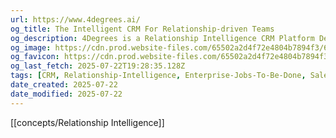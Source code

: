 ```yaml
---
url: https://www.4degrees.ai/
og_title: The Intelligent CRM For Relationship-driven Teams
og_description: 4Degrees is a Relationship Intelligence CRM Platform Designed to Empower Relationship Driven Teams to Better Leverage Their Networks to Eliminate Busy Work and Move More Deals Forward.
og_image: https://cdn.prod.website-files.com/65502a2d4f72e4804b7894f3/6594cb6cad9572ec83c362ad_Open%20Graph.png
og_favicon: https://cdn.prod.website-files.com/65502a2d4f72e4804b7894f3/65a19467b3ecf0faabf2382c_Favicon.png
og_last_fetch: 2025-07-22T19:28:35.128Z
tags: [CRM, Relationship-Intelligence, Enterprise-Jobs-To-Be-Done, Sales-Tools, AI-Native]
date_created: 2025-07-22
date_modified: 2025-07-22
---
```

[[concepts/Relationship Intelligence]]
